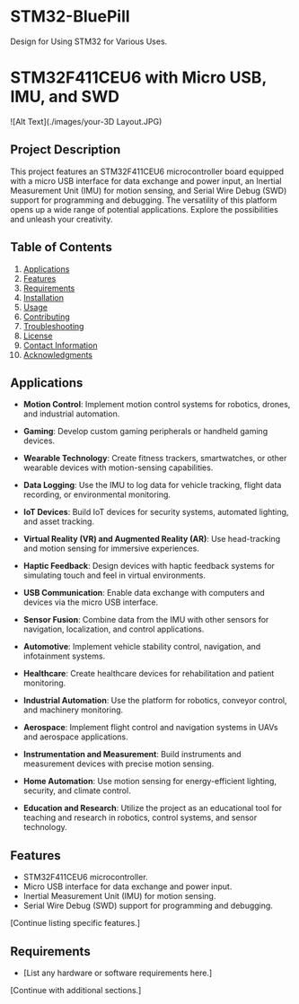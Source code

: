 # STM32-BluePill
Design for Using STM32 for Various Uses. 
# STM32F411CEU6 with Micro USB, IMU, and SWD

![Alt Text](./images/your-3D Layout.JPG)


## Project Description

This project features an STM32F411CEU6 microcontroller board equipped with a micro USB interface for data exchange and power input, an Inertial Measurement Unit (IMU) for motion sensing, and Serial Wire Debug (SWD) support for programming and debugging. The versatility of this platform opens up a wide range of potential applications. Explore the possibilities and unleash your creativity.

## Table of Contents

1. [Applications](#applications)
2. [Features](#features)
3. [Requirements](#requirements)
4. [Installation](#installation)
5. [Usage](#usage)
6. [Contributing](#contributing)
7. [Troubleshooting](#troubleshooting)
8. [License](#license)
9. [Contact Information](#contact-information)
10. [Acknowledgments](#acknowledgments)

## Applications

- **Motion Control**: Implement motion control systems for robotics, drones, and industrial automation.
  
- **Gaming**: Develop custom gaming peripherals or handheld gaming devices.

- **Wearable Technology**: Create fitness trackers, smartwatches, or other wearable devices with motion-sensing capabilities.

- **Data Logging**: Use the IMU to log data for vehicle tracking, flight data recording, or environmental monitoring.

- **IoT Devices**: Build IoT devices for security systems, automated lighting, and asset tracking.

- **Virtual Reality (VR) and Augmented Reality (AR)**: Use head-tracking and motion sensing for immersive experiences.

- **Haptic Feedback**: Design devices with haptic feedback systems for simulating touch and feel in virtual environments.

- **USB Communication**: Enable data exchange with computers and devices via the micro USB interface.

- **Sensor Fusion**: Combine data from the IMU with other sensors for navigation, localization, and control applications.

- **Automotive**: Implement vehicle stability control, navigation, and infotainment systems.

- **Healthcare**: Create healthcare devices for rehabilitation and patient monitoring.

- **Industrial Automation**: Use the platform for robotics, conveyor control, and machinery monitoring.

- **Aerospace**: Implement flight control and navigation systems in UAVs and aerospace applications.

- **Instrumentation and Measurement**: Build instruments and measurement devices with precise motion sensing.

- **Home Automation**: Use motion sensing for energy-efficient lighting, security, and climate control.

- **Education and Research**: Utilize the project as an educational tool for teaching and research in robotics, control systems, and sensor technology.

## Features

- STM32F411CEU6 microcontroller.
- Micro USB interface for data exchange and power input.
- Inertial Measurement Unit (IMU) for motion sensing.
- Serial Wire Debug (SWD) support for programming and debugging.

[Continue listing specific features.]

## Requirements

- [List any hardware or software requirements here.]

[Continue with additional sections.]

